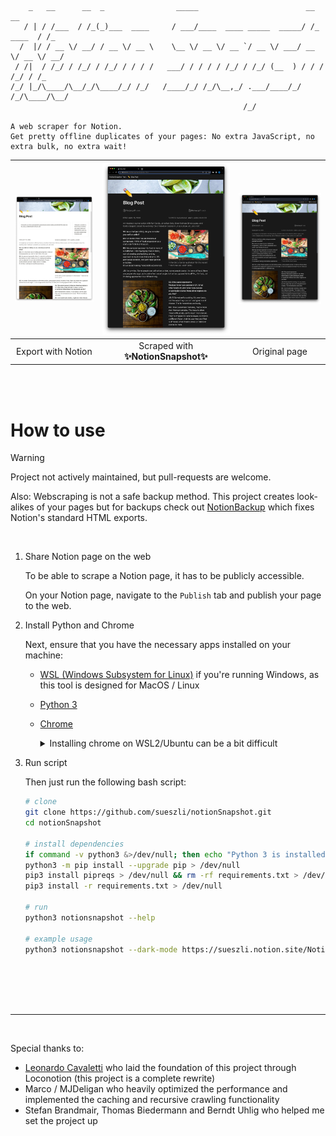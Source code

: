 ```
    _   __      __  _                _____                        __          __
   / | / /___  / /_(_)___  ____     / ___/____  ____ _____  _____/ /_  ____  / /_
  /  |/ / __ \/ __/ / __ \/ __ \    \__ \/ __ \/ __ `/ __ \/ ___/ __ \/ __ \/ __/
 / /|  / /_/ / /_/ / /_/ / / / /   ___/ / / / / /_/ / /_/ (__  ) / / / /_/ / /_
/_/ |_/\____/\__/_/\____/_/ /_/   /____/_/ /_/\__,_/ .___/____/_/ /_/\____/\__/
                                                    /_/

A web scraper for Notion.
Get pretty offline duplicates of your pages: No extra JavaScript, no extra bulk, no extra wait!
```

| <img width="685" src="docs/assets/export.jpeg"> | <img width="685" src="docs/assets/snapshot.jpeg"> | <img width="685" src="docs/assets/original.jpeg"> |
| :---------------------------------------------: | :-----------------------------------------------: | :-----------------------------------------------: |
|               Export with Notion                |        Scraped with **✨NotionSnapshot✨**         |                   Original page                   |

<br><br>

# How to use

> [!WARNING]
> Project not actively maintained, but pull-requests are welcome.
>
> Also: Webscraping is not a safe backup method. This project creates look-alikes of your pages but for backups check out [NotionBackup](https://github.com/sueszli/notionBackup) which fixes Notion's standard HTML exports.

<br>

1. Share Notion page on the web

    To be able to scrape a Notion page, it has to be publicly accessible.
    
    On your Notion page, navigate to the `Publish` tab and publish your page to the web.

2. Install Python and Chrome

    Next, ensure that you have the necessary apps installed on your machine:

    -   [WSL (Windows Subsystem for Linux)](https://learn.microsoft.com/en-us/windows/wsl/install) if you're running Windows, as this tool is designed for MacOS / Linux

    -   [Python 3](https://www.python.org/downloads/)

    -   [Chrome](https://www.google.com/chrome/)

        <details>
        <summary>Installing chrome on WSL2/Ubuntu can be a bit difficult</summary>

        Installing headless Chrome on a Debian system may require a few extra steps:

        ```bash
        # install chrome on wsl/ubuntu
        sudo apt update && sudo apt upgrade -y
        wget https://dl.google.com/linux/direct/google-chrome-stable_current_amd64.deb
        sudo dpkg -i google-chrome-stable_current_amd64.deb
        sudo apt --fix-broken install
        rm -rf google-chrome-stable_current_amd64.deb
        ```
        </details>

3. Run script

    Then just run the following bash script:

    ```bash
    # clone
    git clone https://github.com/sueszli/notionSnapshot.git
    cd notionSnapshot

    # install dependencies
    if command -v python3 &>/dev/null; then echo "Python 3 is installed."; else echo "Python 3 is not installed."; fi
    python3 -m pip install --upgrade pip > /dev/null
    pip3 install pipreqs > /dev/null && rm -rf requirements.txt > /dev/null && pipreqs . > /dev/null
    pip3 install -r requirements.txt > /dev/null

    # run
    python3 notionsnapshot --help

    # example usage
    python3 notionsnapshot --dark-mode https://sueszli.notion.site/NotionSnapshot-Test-tiny-page-4dfa05657f774b45993542da4a8530c2
    ```

<br><br><br><br>

---

<br>

Special thanks to:

-   [Leonardo Cavaletti](https://github.com/leoncvlt) who laid the foundation of this project through Loconotion (this project is a complete rewrite)
-   Marco / MJDeligan who heavily optimized the performance and implemented the caching and recursive crawling functionality
-   Stefan Brandmair, Thomas Biedermann and Berndt Uhlig who helped me set the project up
